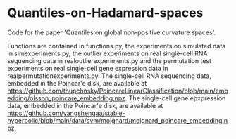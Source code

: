# Quantiles-on-Hadamard-spaces
Code for the paper 'Quantiles on global non-positive curvature spaces'. 

Functions are contained in functions.py, the experiments on simulated data in simexperiments.py, the outlier experiments on real single-cell RNA sequencing data in realoutlierexperiments.py and the permutation test experiments on real single-cell gene expression data in realpermutationexperiments.py. The single-cell RNA sequencing data, embedded in the Poincar\'e disk, are available at https://github.com/thupchnsky/PoincareLinearClassification/blob/main/embedding/olsson_poincare_embedding.npz. The single-cell gene epxpression data, embedded in the Poincar\'e disk, are available at https://github.com/yangshengaa/stable-hyperbolic/blob/main/data/svm/moignard/moignard_poincare_embedding.npz.

